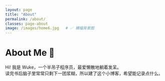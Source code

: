 ```yaml
---
layout: page
title: "About"
permalink: /about/
classes: page-about
image: /images/home6.jpg   # ✅ 横幅背景图
---
```


# About Me 🐾
Hi! 我是 Wuke，一个半吊子程序员，最爱懒散地躺着发呆。  
读完书后脑子里常常只剩下一团浆糊，所以建了这个小博客，希望能记录点什么。

